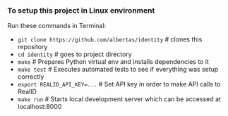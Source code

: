 ### To setup this project in Linux environment 
Run these commands in Terminal:
* `git clone https://github.com/albertas/identity` # clones this repository  
* `cd identity`  # goes to project directory 
* `make`  # Prepares Python virtual env and installs dependencies to it
* `make test`  # Executes automated tests to see if everything was setup correctly
* `export REALID_API_KEY=...`  # Set API key in order to make API calls to RealID
* `make run`  # Starts local development server which can be accessed at localhost:8000
